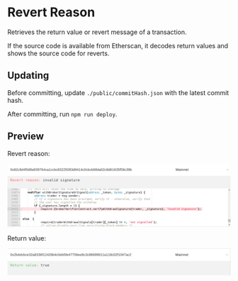 # Revert Reason

Retrieves the return value or revert message of a transaction.

If the source code is available from Etherscan, it decodes return values and shows the source code for reverts.

## Updating

Before committing, update `./public/commitHash.json` with the latest commit hash.

After committing, run `npm run deploy`.

## Preview

Revert reason:

![Preview Error](./public/preview1.png)

Return value:

![Preview Success](./public/preview2.png)
